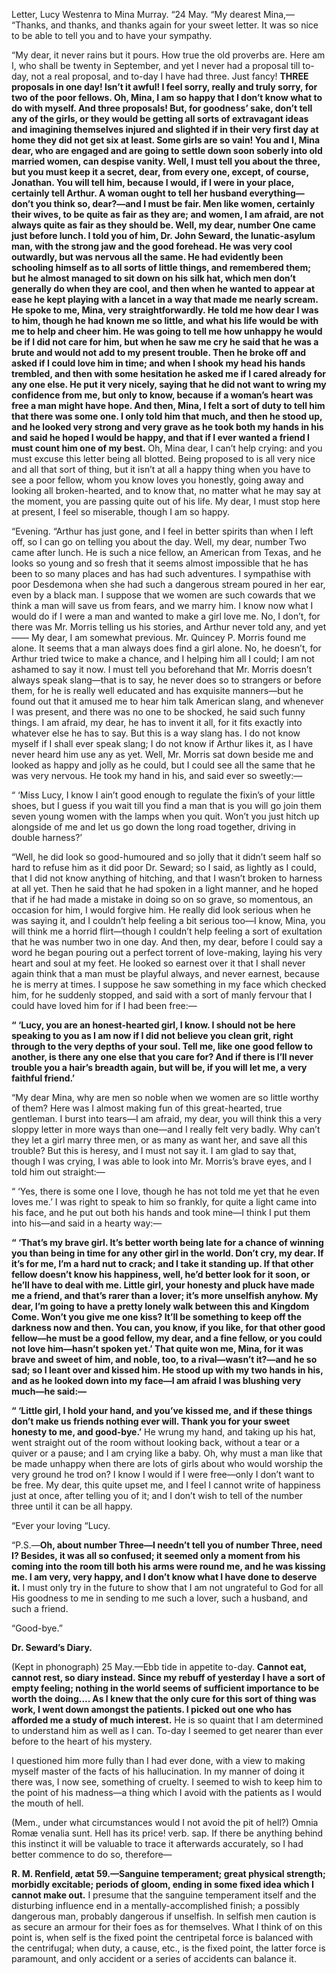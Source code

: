 Letter, Lucy Westenra to Mina Murray.
“24 May.
“My dearest Mina,—
“Thanks, and thanks, and thanks again for your sweet letter. It was so nice to be able to tell you and to have your sympathy.

“My dear, it never rains but it pours. How true the old proverbs are. Here am I, who shall be twenty in September, and yet I never had a proposal till to-day, not a real proposal, and to-day I have had three. Just fancy! **THREE proposals in one day! Isn’t it awful! I feel sorry, really and truly sorry, for two of the poor fellows. Oh, Mina, I am so happy that I don’t know what to do with myself. And three proposals! But, for goodness’ sake, don’t tell any of the girls, or they would be getting all sorts of extravagant ideas and imagining themselves injured and slighted if in their very first day at home they did not get six at least. Some girls are so vain! You and I, Mina dear, who are engaged and are going to settle down soon soberly into old married women, can despise vanity. Well, I must tell you about the three, but you must keep it a secret, dear, from every one, except, of course, Jonathan. You will tell him, because I would, if I were in your place, certainly tell Arthur. A woman ought to tell her husband everything—don’t you think so, dear?—and I must be fair. Men like women, certainly their wives, to be quite as fair as they are; and women, I am afraid, are not always quite as fair as they should be. Well, my dear, number One came just before lunch. I told you of him, Dr. John Seward, the lunatic-asylum man, with the strong jaw and the good forehead. He was very cool outwardly, but was nervous all the same. He had evidently been schooling himself as to all sorts of little things, and remembered them; but he almost managed to sit down on his silk hat, which men don’t generally do when they are cool, and then when he wanted to appear at ease he kept playing with a lancet in a way that made me nearly scream. He spoke to me, Mina, very straightforwardly. He told me how dear I was to him, though he had known me so little, and what his life would be with me to help and cheer him. He was going to tell me how unhappy he would be if I did not care for him, but when he saw me cry he said that he was a brute and would not add to my present trouble. Then he broke off and asked if I could love him in time; and when I shook my head his hands trembled, and then with some hesitation he asked me if I cared already for any one else. He put it very nicely, saying that he did not want to wring my confidence from me, but only to know, because if a woman’s heart was free a man might have hope. And then, Mina, I felt a sort of duty to tell him that there was some one. I only told him that much, and then he stood up, and he looked very strong and very grave as he took both my hands in his and said he hoped I would be happy, and that if I ever wanted a friend I must count him one of my best.** Oh, Mina dear, I can’t help crying: and you must excuse this letter being all blotted. Being proposed to is all very nice and all that sort of thing, but it isn’t at all a happy thing when you have to see a poor fellow, whom you know loves you honestly, going away and looking all broken-hearted, and to know that, no matter what he may say at the moment, you are passing quite out of his life. My dear, I must stop here at present, I feel so miserable, though I am so happy.

“Evening.
“Arthur has just gone, and I feel in better spirits than when I left off, so I can go on telling you about the day. Well, my dear, number Two came after lunch. He is such a nice fellow, an American from Texas, and he looks so young and so fresh that it seems almost impossible that he has been to so many places and has had such adventures. I sympathise with poor Desdemona when she had such a dangerous stream poured in her ear, even by a black man. I suppose that we women are such cowards that we think a man will save us from fears, and we marry him. I know now what I would do if I were a man and wanted to make a girl love me. No, I don’t, for there was Mr. Morris telling us his stories, and Arthur never told any, and yet—— My dear, I am somewhat previous. Mr. Quincey P. Morris found me alone. It seems that a man always does find a girl alone. No, he doesn’t, for Arthur tried twice to make a chance, and I helping him all I could; I am not ashamed to say it now. I must tell you beforehand that Mr. Morris doesn’t always speak slang—that is to say, he never does so to strangers or before them, for he is really well educated and has exquisite manners—but he found out that it amused me to hear him talk American slang, and whenever I was present, and there was no one to be shocked, he said such funny things. I am afraid, my dear, he has to invent it all, for it fits exactly into whatever else he has to say. But this is a way slang has. I do not know myself if I shall ever speak slang; I do not know if Arthur likes it, as I have never heard him use any as yet. Well, Mr. Morris sat down beside me and looked as happy and jolly as he could, but I could see all the same that he was very nervous. He took my hand in his, and said ever so sweetly:—

“ ‘Miss Lucy, I know I ain’t good enough to regulate the fixin’s of your little shoes, but I guess if you wait till you find a man that is you will go join them seven young women with the lamps when you quit. Won’t you just hitch up alongside of me and let us go down the long road together, driving in double harness?’

“Well, he did look so good-humoured and so jolly that it didn’t seem half so hard to refuse him as it did poor Dr. Seward; so I said, as lightly as I could, that I did not know anything of hitching, and that I wasn’t broken to harness at all yet. Then he said that he had spoken in a light manner, and he hoped that if he had made a mistake in doing so on so grave, so momentous, an occasion for him, I would forgive him. He really did look serious when he was saying it, and I couldn’t help feeling a bit serious too—I know, Mina, you will think me a horrid flirt—though I couldn’t help feeling a sort of exultation that he was number two in one day. And then, my dear, before I could say a word he began pouring out a perfect torrent of love-making, laying his very heart and soul at my feet. He looked so earnest over it that I shall never again think that a man must be playful always, and never earnest, because he is merry at times. I suppose he saw something in my face which checked him, for he suddenly stopped, and said with a sort of manly fervour that I could have loved him for if I had been free:—

**“ ‘Lucy, you are an honest-hearted girl, I know. I should not be here speaking to you as I am now if I did not believe you clean grit, right through to the very depths of your soul. Tell me, like one good fellow to another, is there any one else that you care for? And if there is I’ll never trouble you a hair’s breadth again, but will be, if you will let me, a very faithful friend.’**

“My dear Mina, why are men so noble when we women are so little worthy of them? Here was I almost making fun of this great-hearted, true gentleman. I burst into tears—I am afraid, my dear, you will think this a very sloppy letter in more ways than one—and I really felt very badly. Why can’t they let a girl marry three men, or as many as want her, and save all this trouble? But this is heresy, and I must not say it. I am glad to say that, though I was crying, I was able to look into Mr. Morris’s brave eyes, and I told him out straight:—

“ ‘Yes, there is some one I love, though he has not told me yet that he even loves me.’ I was right to speak to him so frankly, for quite a light came into his face, and he put out both his hands and took mine—I think I put them into his—and said in a hearty way:—

**“ ‘That’s my brave girl. It’s better worth being late for a chance of winning you than being in time for any other girl in the world. Don’t cry, my dear. If it’s for me, I’m a hard nut to crack; and I take it standing up. If that other fellow doesn’t know his happiness, well, he’d better look for it soon, or he’ll have to deal with me. Little girl, your honesty and pluck have made me a friend, and that’s rarer than a lover; it’s more unselfish anyhow. My dear, I’m going to have a pretty lonely walk between this and Kingdom Come. Won’t you give me one kiss? It’ll be something to keep off the darkness now and then. You can, you know, if you like, for that other good fellow—he must be a good fellow, my dear, and a fine fellow, or you could not love him—hasn’t spoken yet.’ That quite won me, Mina, for it was brave and sweet of him, and noble, too, to a rival—wasn’t it?—and he so sad; so I leant over and kissed him. He stood up with my two hands in his, and as he looked down into my face—I am afraid I was blushing very much—he said:—**

**“ ‘Little girl, I hold your hand, and you’ve kissed me, and if these things don’t make us friends nothing ever will. Thank you for your sweet honesty to me, and good-bye.’** He wrung my hand, and taking up his hat, went straight out of the room without looking back, without a tear or a quiver or a pause; and I am crying like a baby. Oh, why must a man like that be made unhappy when there are lots of girls about who would worship the very ground he trod on? I know I would if I were free—only I don’t want to be free. My dear, this quite upset me, and I feel I cannot write of happiness just at once, after telling you of it; and I don’t wish to tell of the number three until it can be all happy.

“Ever your loving
“Lucy.

“P.S.—**Oh, about number Three—I needn’t tell you of number Three, need I? Besides, it was all so confused; it seemed only a moment from his coming into the room till both his arms were round me, and he was kissing me. I am very, very happy, and I don’t know what I have done to deserve it.** I must only try in the future to show that I am not ungrateful to God for all His goodness to me in sending to me such a lover, such a husband, and such a friend.

“Good-bye.”

**Dr. Seward’s Diary.**

(Kept in phonograph)
25 May.—Ebb tide in appetite to-day. **Cannot eat, cannot rest, so diary instead. Since my rebuff of yesterday I have a sort of empty feeling; nothing in the world seems of sufficient importance to be worth the doing.... As I knew that the only cure for this sort of thing was work, I went down amongst the patients. I picked out one who has afforded me a study of much interest.** He is so quaint that I am determined to understand him as well as I can. To-day I seemed to get nearer than ever before to the heart of his mystery.

I questioned him more fully than I had ever done, with a view to making myself master of the facts of his hallucination. In my manner of doing it there was, I now see, something of cruelty. I seemed to wish to keep him to the point of his madness—a thing which I avoid with the patients as I would the mouth of hell.

(Mem., under what circumstances would I not avoid the pit of hell?) Omnia Romæ venalia sunt. Hell has its price! verb. sap. If there be anything behind this instinct it will be valuable to trace it afterwards accurately, so I had better commence to do so, therefore—

**R. M. Renfield, ætat 59.—Sanguine temperament; great physical strength; morbidly excitable; periods of gloom, ending in some fixed idea which I cannot make out.** I presume that the sanguine temperament itself and the disturbing influence end in a mentally-accomplished finish; a possibly dangerous man, probably dangerous if unselfish. In selfish men caution is as secure an armour for their foes as for themselves. What I think of on this point is, when self is the fixed point the centripetal force is balanced with the centrifugal; when duty, a cause, etc., is the fixed point, the latter force is paramount, and only accident or a series of accidents can balance it.
